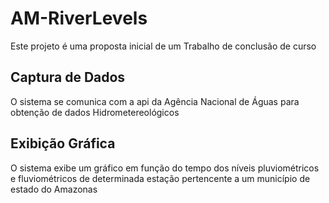 # AM-RiverLevels

Este projeto é uma proposta inicial de um Trabalho de conclusão de curso

## Captura de Dados

O sistema se comunica com a api da Agência Nacional de Águas para obtenção de dados Hidrometereológicos

## Exibição Gráfica

O sistema exibe um gráfico em função do tempo dos níveis  pluviométricos e fluviométricos de determinada estação pertencente a um município de estado do Amazonas
